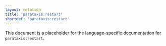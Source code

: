 ```yaml
---
layout: relation
title: 'parataxis:restart'
shortdef: 'parataxis:restart'
---
```


This document is a placeholder for the language-specific documentation
for `parataxis:restart`.
